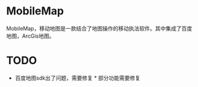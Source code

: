 # MobileMap
MobileMap，移动地图是一款结合了地图操作的移动执法软件。其中集成了百度地图，ArcGis地图。

# TODO
* 百度地图sdk出了问题，需要修复
* 部分功能需要修复
